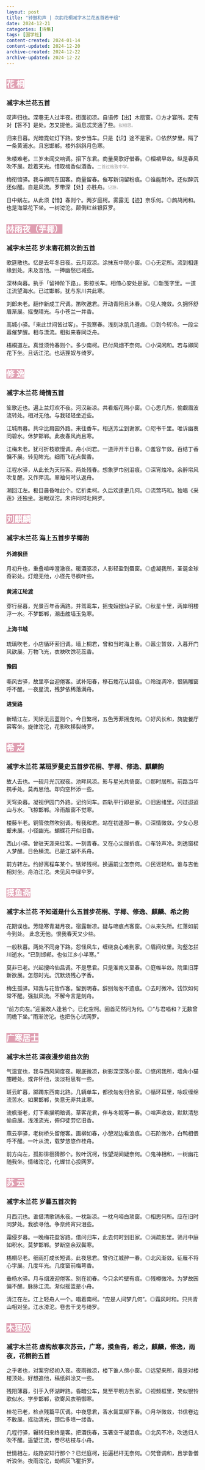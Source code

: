 ```yaml
---
layout: post
title: "钟鼓和声 | 次韵花桐减字木兰花五首若干组"
date: 2024-12-21
categories: [诗集]
tags: [国学社]
content-created: 2024-01-14
content-updated: 2024-12-20
archive-created: 2024-12-22
archive-updated: 2024-12-22
---
```


## <span style="background: rgb(223,158, 177); color: white"><b>花  桐</b></span>

### 减字木兰花五首

叹声归也。深巷无人过半夜。街面初凉。自语传【出】木扇窗。◎方才宴所。定有对【答不】是处。怎又提他。消息忒灵通了些。<span style="color: #999; font-size: 0.8em">拟相思。</span>

归来日暮。光暗霓虹灯下路。安步当车。只是【识】途不是家。◎依然梦里。隔了一条黄浦水。且忘邯郸。楼外斜斜月色寒。

朱楼难老。三岁未闻交响调。招下东君。商量吴歌好借春。◎榴裙早敛。纵是春风吹不展。趁着天光。惜取梅香似酒香。<span style="color: #999; font-size: 0.8em">二首过格致中学。</span>

梅衔馆驿。我与卿同东国客。商量留春。催写新词留粉痕。◎谁能耐冷。还似醉沉还似醒。自是风流。罗带深【处】亦胜舟。<span style="color: #999; font-size: 0.8em">记游。</span>

日中蜗左。从此须【惜】春则个。两岁庭柯。雾露无【迹】奈乐何。◎鹧鸪闲和。也是海棠花下坐。一树滂沱。颠倒红丝银叵罗。





## <span style="background: rgb(223,158, 177); color: white"><b>林雨夜（芋椰）</b></span>

### 减字木兰花 岁末寄花桐次韵五首

歌筵散也。忆是去年冬日夜。云月双凉。涂抹东中院小窗。◎心无定所。流到相逢缘到处。未及言他。一捧幽愁已减些。

深林向暮。执手「留神阶下路」。影掠长车。相倚心安处是家。◎新笺字里。一道江流望海水。已过邯郸。犹与东川共此寒。

刘郎未老。翻作新成工尺调。笛吹邀君。开动青阳且沐春。◎见人掩敛。久拥怀舒眉渐展。摇曳晴光。与小苍兰一并香。

高城小驿。「来此世间皆过客」。于我寒春。浅刻冰肌几道痕。◎到今转冷。一段尘嚣催梦醒。相与漂流。相拟来春同泛舟。

梧桐道左。真觉须怜春则个。多少南柯。已付风烟不奈何。◎小词闲和。若与卿同花下坐。且话江沱。也话狸奴与绮罗。





## <span style="background: rgb(223,158, 177); color: white"><b>修  逸</b></span>

### 减字木兰花 绮情五首

笙歌近也。遍上兰灯欢不夜。河汉新凉。共看烟花隔小窗。◎心思几所，偷觑眉波流转处。相对无他。与我轻轻坐近些。

江城雨暮。共伞比肩园外路。来往香车。相送芳尘到谢家。◎咫书千里。唯诉幽衷同碧水。休梦邯郸。此夜春风尚且寒。

江梅未老。犹可折枝歌慢调。舟小同君。一道萍开半日春。◎羞容乍敛。百结丁香慵不展。转见眸光。细雨飞花点鬓香。

江程水驿，从此长为天际客。两处残春。想象罗巾别泪痕。◎深宵烛冷。余醉帘风吹复醒。又作萍流。翠袖何时认返舟。

潮回江左。极目晨昏唯此个。忆折柔柯。久后欢逢更几何。◎流莺巧和。独唱《采莲》还独坐。泪眼双沱。未许同时赴网罗。





## <span style="background: rgb(223,158, 177); color: white"><b>刘麒麟</b></span>

### 减字木兰花 海上五首步芋椰韵

#### 外滩枫径

月初升也，重叠喧哗澄澈夜。暖酒驱凉，人影轻盈到蜃窗。◎虚凝我所，圣诞金球奇彩处。灯熄无他，小径先寻枫叶些。

#### 黄浦江轮渡

穿行昼暮，光景百年香满路。并驾鸾车，摇曳姮娥仙子家。◎秋星十里，两岸明楼浮一水。不梦邯郸，潮击舷墙玉兔寒。

#### 上海书城

琉璃吹老，小店循环萦旧调。墙上桐君，曾和当时海上春。◎嚣尘暂敛，入暮开门风欲展。万物飞光，衣袂吹馀花蕊香。

#### 豫园

嘶风古驿，故里亭台迎倦客。试补阳春，移石栽花认碧痕。◎玲珑凋冷，恨隔雕窗呼不醒。一夜星流，残梦依稀落满舟。

#### 进贤路

新晴江左，天际无云蓝则个。今日繁柯，五色芳菲摇曳何。◎好风长和，旖旎餐厅容客坐。旋律滂沱，花影吹移裂绮罗。





## <span style="background: rgb(223,158, 177); color: white"><b>希  之</b></span>

### 减字木兰花 某班罗曼史五首步花桐、芋椰、修逸、麒麟韵

故人去也。一砚月光沉寂夜。池畔风凉。影与星光共倚窗。◎那时居所。前路当年携手处。莫再思他。却向空杯添一些。

天穹染暮。凝视伊园门外路。记约同车。四轨平行即是家。◎旧思绪里。闪过迢迢山与水。飞掠邯郸。冷雨敲窗不觉寒。

楼藤半老。铜管依然吹别调。有我和君。站在初逢那一春。◎深情微敛。少女心思颦未展。小径幽光。蝴蝶花开似旧香。

西山小驿。曾驻天涯来往客。一刻青春。又在心尖展折痕。◎车铃声冷。刺透窗棂人梦醒。日色横流。已是江湖不系舟。

前方转左。约好离程车某个。锈斧残柯。换遍前尘怎奈何。◎民谣轻和。谁与吉他相对坐。舟泊江沱。未见风中绿伞罗。





## <span style="background: rgb(223,158, 177); color: white"><b>摸鱼斋</b></span>

### 减字木兰花 不知道是什么五首步花桐、芋椰、修逸、麒麟、希之韵

花期误也。芳隐寒青凝月夜。宿露新凉。疑与啼痕点客窗。◎从来失所。红落如前今到处。 此念无他。恨我春天又少些。

一般秋暮。两处不同身下路。怨怪风车，缠绕哀心难到家。◎眉间纹里。沟壑怎拦川逝水。“已到邯郸。也似江乡小半寒。”

莫非已老。兴起搜吟仙吕调。不是思君。只是淮南又至春。◎庭帷半敛。院里旧芽新欲展。怎怨时光。沉默烧残心字香。

梅生孤驿。知我与花皆作客。留到明春。辞别匆匆不遗痕。◎去时微冷。饯饮如何常不醒。强拟风流。不解今言是刻舟。

“前方向左。”迎面故人逢若个。已化空柯。回首茫然问为何。◎“与君唱和？无数曾同檐下坐。”雨渐滂沱。也把伤心试网罗。





## <span style="background: rgb(223,158, 177); color: white"><b>广寒居士</b></span>

### 减字木兰花 深夜漫步组曲次韵

气温宜也，我与西风同度夜。眼底微凉，树影深深落小窗。◎悠闲我所，墙角小猫酣睡处。或许怀他，淡淡相思有一些。

斑云旷暮，踯躅东西南北路。几辆单车，都欲匆匆归舍家。◎循环耳里，咏叹缠绵流苦水。如果邯郸，失意无非共此寒。

流枫渐老，灯下素描明暗调。草客花君，伴与冬眠等一春。◎喧声收敛，默默清愁偷自展。浅浅流光，俯仰徒劳忆旧香。

燕云亭驿，老树桥头留倦客。画柳如春，小憩湖边看浪痕。◎石阶微冷，白鸭相偎呼不醒。一叶从流，载梦悠悠作桂舟。

前方向左，孤影徘徊猜那个。败叶沉柯，怅望湖间疑奈何。◎鬼神相和，一树幽花随我坐。情绪滂沱，化蝶甘心投网罗。





## <span style="background: rgb(223,158, 177); color: white"><b>苏  云</b></span>

### 减字木兰花 岁暮五首次韵

月西沉也。谁借清歌销永夜。一枕新凉。一枕乌啼白琐窗。◎相思何所。应在旧时同梦处。我欲寻他。争奈终宵只泪些。

霜侵岁暮。一晚梅花盈客路。借问归车，此去何时到旧家。◎消疏影里。筛月中庭如积水。莫梦邯郸。梦断空余双鬓寒。

梧桐尽老。细雨打成长短调。此夜思君。曾约江城醉一春。◎北风渐敛。征雁不将心字展。几度年光。几度窗前梅萼香。

垂杨水驿。月与烟波迎倦客。别在初春。今只余吟壁有痕。◎残樽微冷。为梦故园偏不醒。脉脉江流。渐似摇篮是小舟。

清江在左。江上轻舟人一个。唱着南柯。“应是人间梦几何”。◎霜风时和。只共青山相对坐。江水滂沱。卷去干戈与绮罗。





## <span style="background: rgb(223,158, 177); color: white"><b>木狸奴</b></span>

### 减字木兰花 虚构故事次苏云，广寒，摸鱼斋，希之，麒麟，修逸，雨夜，花桐韵五首

之乎者也，对案穷经初入夜。夜雨微凉，楼下谁人傍小窗。◎远望来所，竟是对楼楼顶处。好想追他，稿纸斜涂又一些。

残阳薄暮，引手入怀湖畔路。昏暗公车，晃至平明方到家。◎视频框里，笑似银铃歌似水。学步邯郸，欲寄风衣稍御寒。

桂花已老，检点残篇平仄调。中夜思君，香水氤氲柳下春。◎月华微敛，书信卷边不敢展。摇动清光，颈后多喷一缕香。

几程行驿，辗转归来终是客。把酒伤春，玉箸空干凝泪痕。◎北风不冷，吹透归人吹不醒。遥望江流，卷尽枯枝与小舟。

世情相左，歧路安知行那个？已烂庭柯，拍遍栏杆无奈何。◎梵音调和，且学鲁僧听浪坐。夜雨滂沱，劫烬灰飞瞿折罗。
